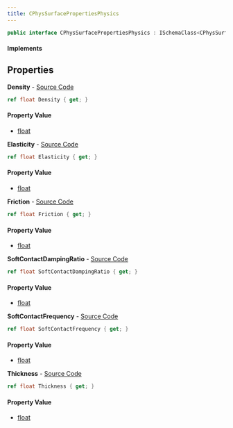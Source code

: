 ```yaml
---
title: CPhysSurfacePropertiesPhysics
---
```


```csharp
public interface CPhysSurfacePropertiesPhysics : ISchemaClass<CPhysSurfacePropertiesPhysics>, ISchemaField, ISchemaClass, INativeHandle
```

#### Implements

## Properties

**Density** - [Source Code](https://github.com/swiftly-solution/swiftlys2/blob/master/managed/src/SwiftlyS2.Generated/Schemas/Interfaces/CPhysSurfacePropertiesPhysics.cs#L20)

```csharp
ref float Density { get; }
```

#### Property Value

- [float](https://learn.microsoft.com/dotnet/api/system.single)

**Elasticity** - [Source Code](https://github.com/swiftly-solution/swiftlys2/blob/master/managed/src/SwiftlyS2.Generated/Schemas/Interfaces/CPhysSurfacePropertiesPhysics.cs#L18)

```csharp
ref float Elasticity { get; }
```

#### Property Value

- [float](https://learn.microsoft.com/dotnet/api/system.single)

**Friction** - [Source Code](https://github.com/swiftly-solution/swiftlys2/blob/master/managed/src/SwiftlyS2.Generated/Schemas/Interfaces/CPhysSurfacePropertiesPhysics.cs#L16)

```csharp
ref float Friction { get; }
```

#### Property Value

- [float](https://learn.microsoft.com/dotnet/api/system.single)

**SoftContactDampingRatio** - [Source Code](https://github.com/swiftly-solution/swiftlys2/blob/master/managed/src/SwiftlyS2.Generated/Schemas/Interfaces/CPhysSurfacePropertiesPhysics.cs#L26)

```csharp
ref float SoftContactDampingRatio { get; }
```

#### Property Value

- [float](https://learn.microsoft.com/dotnet/api/system.single)

**SoftContactFrequency** - [Source Code](https://github.com/swiftly-solution/swiftlys2/blob/master/managed/src/SwiftlyS2.Generated/Schemas/Interfaces/CPhysSurfacePropertiesPhysics.cs#L24)

```csharp
ref float SoftContactFrequency { get; }
```

#### Property Value

- [float](https://learn.microsoft.com/dotnet/api/system.single)

**Thickness** - [Source Code](https://github.com/swiftly-solution/swiftlys2/blob/master/managed/src/SwiftlyS2.Generated/Schemas/Interfaces/CPhysSurfacePropertiesPhysics.cs#L22)

```csharp
ref float Thickness { get; }
```

#### Property Value

- [float](https://learn.microsoft.com/dotnet/api/system.single)

